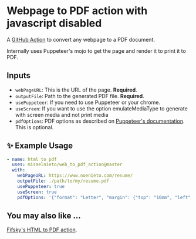 # Webpage to PDF action with javascript disabled

A [GitHub Action](https://github.com/features/actions) to convert any webpage to a PDF document.

Internally uses Puppeteer's mojo to get the page and render it to print it to PDF.

## Inputs

* `webPageURL`: This is the URL of the page. **Required**.
* `outputFile`: Path to the generated PDF file. **Required**.
* `usePuppeteer`: If you need to use Puppeteer or your chrome.
* `useScreen`: If you want to use the option emulateMediaType to generate with screen  media and not print media
* `pdfOptions`: PDF options as described on [Puppeteer's documentation](https://github.com/GoogleChrome/puppeteer/blob/master/docs/api.md#pagepdfoptions). This is optional.

## ✨ Example Usage

```yml
- name: html to pdf
  uses: misaelnieto/web_to_pdf_action@master
  with:
    webPageURL: https://www.noenieto.com/resume/
    outputFile: ./path/to/my/resume.pdf
    usePuppeteer: true
    useScreen: true
    pdfOptions: '{"format": "Letter", "margin": {"top": "10mm", "left": "10mm", "right": "10mm", "bottom": "10mm"}}'
```

## You may also like ...

[Fifsky's HTML to PDF action](https://github.com/fifsky/html-to-pdf-action).
